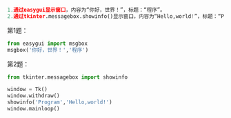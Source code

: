 ```python
1.通过easygui显示窗口，内容为“你好，世界！”，标题：“程序”。
2.通过tkinter.messagebox.showinfo()显示窗口，内容为“Hello,world!”，标题：“Program”。
```

第1题：

```python
from easygui import msgbox
msgbox('你好，世界！','程序')
```

第2题：

```python
from tkinter.messagebox import showinfo

window = Tk()
window.withdraw()
showinfo('Program','Hello,world!')
window.mainloop()
```

